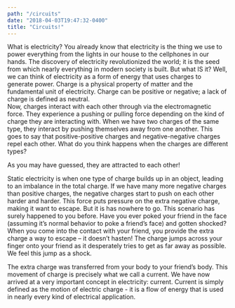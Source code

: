 ```yaml
---
path: "/circuits"
date: "2018-04-03T19:47:32-0400"
title: "Circuits!"
---
```



What is electricity?  You already know that electricity is the 
thing we use to power everything from the lights in our house to 
the cellphones in our hands.  The discovery of electricity 
revolutionized the world; it is the seed from which nearly 
everything in modern society is built.  But what IS it?  Well, 
we can think of electricity as a form of energy that uses 
charges to generate power.  Charge is a physical property of 
matter and the fundamental unit of electricity.  Charge can be 
positive or negative; a lack of charge is defined as neutral.  
Now, charges interact with each other through via the 
electromagnetic force.  They experience a pushing or pulling force 
depending on the kind of charge they are interacting with.  When 
we have two charges of the same type, they interact by pushing 
themselves away from one another.  This goes to say that 
positive-positive charges and negative-negative charges repel 
each other.  What do you think happens when the charges are 
different types?

As you may have guessed, they are attracted to each other! 

Static electricity is when one type of charge builds up in an 
object, leading to an imbalance in the total charge.  If we have 
many more negative charges than positive charges, the negative 
charges start to push on each other harder and harder.  This force 
puts pressure on the extra negative charge, making it want 
to escape.  But it is has nowhere to go.  This scenario has 
surely happened to you before.  Have you ever poked your 
friend in the face (assuming it’s normal behavior to poke a 
friend’s face) and gotten shocked?  When you come into the contact 
with your friend, you provide the extra charge a way to 
escape – it doesn’t hasten!  The charge jumps across your 
finger onto your friend as it desperately tries to get as 
far away as possible.  We feel this jump as a shock.

The extra charge was transferred from your body to your 
friend’s body.  This movement of charge is precisely what we 
call a current.  We have now arrived at a very important 
concept in electricity: current.  Current is simply defined 
as the motion of electric charge -  it is a flow of energy 
that is used in nearly every kind of electrical application.

